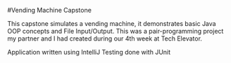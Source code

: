 #Vending Machine Capstone

This capstone simulates a vending machine, it demonstrates basic Java OOP concepts and File Input/Output. 
This was a pair-programming project my partner and I had created during our 4th week at Tech Elevator.

  Application written using IntelliJ
  Testing done with JUnit
